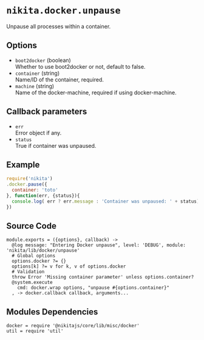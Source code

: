 
# `nikita.docker.unpause`

Unpause all processes within a container.

## Options

* `boot2docker` (boolean)   
  Whether to use boot2docker or not, default to false.
* `container` (string)   
  Name/ID of the container, required.
* `machine` (string)   
  Name of the docker-machine, required if using docker-machine.

## Callback parameters

* `err`   
  Error object if any.
* `status`   
  True if container was unpaused.

## Example

```javascript
require('nikita')
.docker.pause({
  container: 'toto'
}, function(err, {status}){
  console.log( err ? err.message : 'Container was unpaused: ' + status);
})
```

## Source Code

    module.exports = ({options}, callback) ->
      @log message: "Entering Docker unpause", level: 'DEBUG', module: 'nikita/lib/docker/unpause'
      # Global options
      options.docker ?= {}
      options[k] ?= v for k, v of options.docker
      # Validation
      throw Error 'Missing container parameter' unless options.container?
      @system.execute
        cmd: docker.wrap options, "unpause #{options.container}"
      , -> docker.callback callback, arguments...

## Modules Dependencies

    docker = require '@nikitajs/core/lib/misc/docker'
    util = require 'util'
